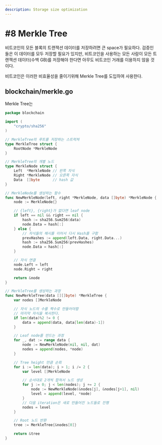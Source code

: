 ```yaml
---
description: Storage size optimization
---
```


# \#8 Merkle Tree

비트코인의 모든 블록의 트랜잭션 데이터를 저장하려면 큰 space가 필요하다. 검증인들은 이 데이터를 모두 저장할 필요가 있지만, 비트코인을 사용하는 모든 사람이 모든 트랜잭션 데이터\(수백 GB\)를 저장해야 한다면 아무도 비트코인 거래를 이용하지 않을 것이다.

비트코인은 이러한 비효율성을 줄이기위해 Merkle Tree를 도입하여 사용한다. 

##  blockchain/merkle.go

Merkle Tree는 

```go
package blockchain

import (
	"crypto/sha256"
)

// MerkleTree의 루트를 저장하는 스트럭쳐
type MerkleTree struct {
	RootNode *MerkleNode
}

// MerkleTree의 개별 노드
type MerkleNode struct {
	Left  *MerkleNode // 왼쪽 자식
	Right *MerkleNode // 오른쪽 자식
	Data  []byte      // hash 값
}

// MerkleNode를 생성하는 함수
func NewMerkleNode(left, right *MerkleNode, data []byte) *MerkleNode {
	node := MerkleNode{}

	// {left}, {right}가 없다면 leaf node
	if left == nil && right == nil {
		hash := sha256.Sum256(data)
		node.Data = hash[:]
	} else {
		// 자식들의 해시를 이어서 다시 Hash를 구함
		prevHashes := append(left.Data, right.Data...)
		hash := sha256.Sum256(prevHashes)
		node.Data = hash[:]
	}

	// 자식 연결
	node.Left = left
	node.Right = right

	return &node
}

// MerkleTree를 생성하는 과정
func NewMerkleTree(data [][]byte) *MerkleTree {
	var nodes []MerkleNode

	// 자식 노드의 수를 짝수로 만들어야함
	// 마지막 자식을 복사한다.
	if len(data)%2 != 0 {
		data = append(data, data[len(data)-1])
	}

	// Leaf node를 만드는 과정
	for _, dat := range data {
		node := NewMerkleNode(nil, nil, dat)
		nodes = append(nodes, *node)
	}

	// Tree height 만큼 순회
	for i := len(data); i > 1; i /= 2 {
		var level []MerkleNode

		// 순서대로 2개씩 합쳐서 노드 생성
		for j := 0; j < len(nodes); j += 2 {
			node := NewMerkleNode(&nodes[j], &nodes[j+1], nil)
			level = append(level, *node)
		}
		// 다음 iteration은 새로 만들어진 노드들로 진행
		nodes = level
	}

	// Root 노드 반환
	tree := MerkleTree{&nodes[0]}

	return &tree
}

```

